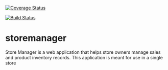 [![Coverage Status](https://coveralls.io/repos/github/andrewhingah/storemanager/badge.svg?branch=master)](https://coveralls.io/github/andrewhingah/storemanager?branch=master)

[![Build Status](https://travis-ci.com/andrewhingah/storemanager.svg?branch=ch-fix-error-in-badges-%23161313720)](https://travis-ci.com/andrewhingah/storemanager)

# storemanager
Store Manager is a web application that helps store owners manage sales and product inventory records. This application is meant for use in a single store

